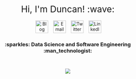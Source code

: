 
<h1 style="font-weight:normal" align="center">
  &nbsp;Hi, I'm Duncan! :wave:&nbsp;
</h1>

<div align="center">

&nbsp;&nbsp;&nbsp;
<a href="https://duncangates.me"><img border="0" alt="Blog" src="https://assets.dryicons.com/uploads/icon/svg/4926/home.svg" width="40" height="40"></a>&nbsp;&nbsp;&nbsp;
<a href="mailto:duncan.gates123@gmail.com"><img border="0" alt="Email" src="https://assets.dryicons.com/uploads/icon/svg/8007/c804652c-fae4-43d7-b539-187d6a408254.svg" width="40" height="40"></a>&nbsp;&nbsp;&nbsp;
<a href="https://twitter.com/gates_duncan"><img border="0" alt="Twitter" src="https://assets.dryicons.com/uploads/icon/svg/8385/c23f7ffc-ca8d-4246-8978-ce9f6d5bcc99.svg" width="40" height="40"></a>&nbsp;&nbsp;&nbsp;
<a href="https://www.linkedin.com/in/duncan-gates-5353751a0/"><img border="0" alt="LinkedIn" src="https://assets.dryicons.com/uploads/icon/svg/8337/a347cd89-1662-4421-be90-58e5e8004eae.svg" width="40" height="40"></a>&nbsp;&nbsp;&nbsp;

<h3 align="center">
  :sparkles: Data Science and Software Engineering :man_technologist:
</h3>
<br>

![](https://pbs.twimg.com/media/Es8XWGlUwAIHvSV?format=jpg&name=small)
</div>
